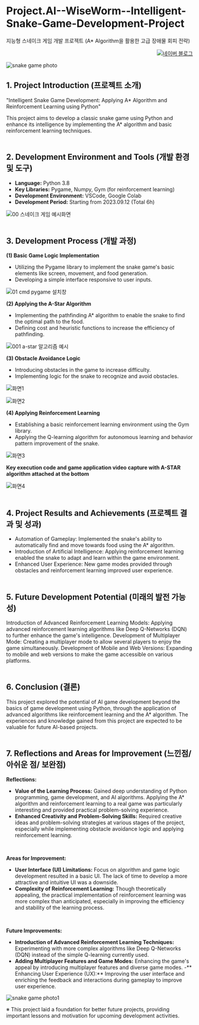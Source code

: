 # Project.AI--WiseWorm--Intelligent-Snake-Game-Development-Project
지능형 스네이크 게임 개발 프로젝트 (A* Algorithm을 활용한 고급 장애물 회피 전략)
<p align="right">
  <a href="https://blog.naver.com/pixelwizard/223301484889">
    <img src="https://img.shields.io/badge/한국어%20번역본-03C75A?style=flat-square&logo=Naver&logoColor=white" alt="네이버 블로그">
  </a> </p>  
  
![snake game photo](https://github.com/pixelwizard2/Project.AI--WiseWorm--Intelligent-Snake-Game-Development-Project/assets/138272416/a730c554-7c56-4521-a23e-902ab1b45ff5)


## 1. Project Introduction (프로젝트 소개)

"Intelligent Snake Game Development: Applying A* Algorithm and Reinforcement Learning using Python"

This project aims to develop a classic snake game using Python and enhance its intelligence by implementing the A* algorithm and basic reinforcement learning techniques.
<br> <br> 

## 2. Development Environment and Tools (개발 환경 및 도구)

- **Language:** Python 3.8
- **Key Libraries:** Pygame, Numpy, Gym (for reinforcement learning)
- **Development Environment:** VSCode, Google Colab
- **Development Period:** Starting from 2023.09.12 (Total 6h)

![00  스네이크 게임 예시화면](https://github.com/pixelwizard2/Project.AI--WiseWorm--Intelligent-Snake-Game-Development-Project/assets/138272416/f58f1bf7-8f65-4274-809b-f7a7968cd780)
<br> <br> 

## 3. Development Process (개발 과정)

**(1) Basic Game Logic Implementation**

- Utilizing the Pygame library to implement the snake game's basic elements like screen, movement, and food generation.
- Developing a simple interface responsive to user inputs.

![01  cmd pygame 설치창](https://github.com/pixelwizard2/Project.AI--WiseWorm--Intelligent-Snake-Game-Development-Project/assets/138272416/2bacf710-dc5d-4cb6-8847-9d6e44484513)
<br>

**(2) Applying the A-Star Algorithm**

- Implementing the pathfinding A* algorithm to enable the snake to find the optimal path to the food.
- Defining cost and heuristic functions to increase the efficiency of pathfinding.

![001  a-star 알고리즘 예시](https://github.com/pixelwizard2/Project.AI--WiseWorm--Intelligent-Snake-Game-Development-Project/assets/138272416/e87eebce-4b9e-405d-9ef6-a7545cacdbc0)
<br>

**(3) Obstacle Avoidance Logic**

- Introducing obstacles in the game to increase difficulty.
- Implementing logic for the snake to recognize and avoid obstacles.

![화면1](https://github.com/pixelwizard2/Project.AI--WiseWorm--Intelligent-Snake-Game-Development-Project/assets/138272416/2ac92d57-fcf0-49b0-9548-ed3b966e98da)

![화면2](https://github.com/pixelwizard2/Project.AI--WiseWorm--Intelligent-Snake-Game-Development-Project/assets/138272416/565a7135-7a1e-4181-8c18-8dea1e417dcd)
<br>

**(4) Applying Reinforcement Learning**

- Establishing a basic reinforcement learning environment using the Gym library.
- Applying the Q-learning algorithm for autonomous learning and behavior pattern improvement of the snake.

![화면3](https://github.com/pixelwizard2/Project.AI--WiseWorm--Intelligent-Snake-Game-Development-Project/assets/138272416/2fd97f91-b25d-45da-9f70-bc41c10b8035)
  
**Key execution code and game application video capture with A-STAR algorithm attached at the bottom**

![화면4](https://github.com/pixelwizard2/Project.AI--WiseWorm--Intelligent-Snake-Game-Development-Project/assets/138272416/ffa5ce92-b92e-4e17-9095-e8aa401f2e9d)
<br> <br> 


## 4. Project Results and Achievements (프로젝트 결과 및 성과)

- Automation of Gameplay: Implemented the snake's ability to automatically find and move towards food using the A* algorithm.
- Introduction of Artificial Intelligence: Applying reinforcement learning enabled the snake to adapt and learn within the game environment.
- Enhanced User Experience: New game modes provided through obstacles and reinforcement learning improved user experience.
<br> <br> 


## 5. Future Development Potential (미래의 발전 가능성)

Introduction of Advanced Reinforcement Learning Models: Applying advanced reinforcement learning algorithms like Deep Q-Networks (DQN) to further enhance the game's intelligence.
Development of Multiplayer Mode: Creating a multiplayer mode to allow several players to enjoy the game simultaneously.
Development of Mobile and Web Versions: Expanding to mobile and web versions to make the game accessible on various platforms.
<br> <br> 


## 6. Conclusion (결론)

This project explored the potential of AI game development beyond the basics of game development using Python, through the application of advanced algorithms like reinforcement learning and the A* algorithm. The experiences and knowledge gained from this project are expected to be valuable for future AI-based projects.
<br> <br> 


## 7. Reflections and Areas for Improvement (느낀점/ 아쉬운 점/ 보완점)

**Reflections:**

- **Value of the Learning Process:** Gained deep understanding of Python programming, game development, and AI algorithms. Applying the A* algorithm and reinforcement learning to a real game was particularly interesting and provided practical problem-solving experience.
- **Enhanced Creativity and Problem-Solving Skills:** Required creative ideas and problem-solving strategies at various stages of the project, especially while implementing obstacle avoidance logic and applying reinforcement learning.
<br>

**Areas for Improvement:**

- **User Interface (UI) Limitations:** Focus on algorithm and game logic development resulted in a basic UI. The lack of time to develop a more attractive and intuitive UI was a downside.
- **Complexity of Reinforcement Learning:** Though theoretically appealing, the practical implementation of reinforcement learning was more complex than anticipated, especially in improving the efficiency and stability of the learning process.
<br> 

**Future Improvements:**

- **Introduction of Advanced Reinforcement Learning Techniques:** Experimenting with more complex algorithms like Deep Q-Networks (DQN) instead of the simple Q-learning currently used.
- **Adding Multiplayer Features and Game Modes:** Enhancing the game's appeal by introducing multiplayer features and diverse game modes.
-** Enhancing User Experience (UX):** Improving the user interface and enriching the feedback and interactions during gameplay to improve user experience.

![snake game photo1](https://github.com/pixelwizard2/Project.AI--WiseWorm--Intelligent-Snake-Game-Development-Project/assets/138272416/9f19d349-f91a-4337-a7e8-6182f67ddd78)

※ This project laid a foundation for better future projects, providing important lessons and motivation for upcoming development activities.
